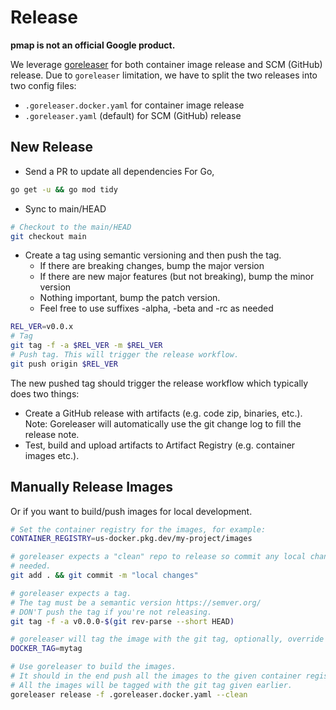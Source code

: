 # Release

**pmap is not an official Google product.**

We leverage [goreleaser](https://goreleaser.com/) for both container image
release and SCM (GitHub) release. Due to `goreleaser` limitation, we have to
split the two releases into two config files:

-   `.goreleaser.docker.yaml` for container image release
-   `.goreleaser.yaml` (default) for SCM (GitHub) release

## New Release

-   Send a PR to update all dependencies For Go, 
```sh 
go get -u && go mod tidy
```
-   Sync to main/HEAD 
```sh 
# Checkout to the main/HEAD 
git checkout main
```
-   Create a tag using semantic versioning and then push the tag.
    -   If there are breaking changes, bump the major version
    -   If there are new major features (but not breaking), bump the minor
        version
    -   Nothing important, bump the patch version.
    -   Feel free to use suffixes -alpha, -beta and -rc as needed 

```sh
REL_VER=v0.0.x
# Tag
git tag -f -a $REL_VER -m $REL_VER
# Push tag. This will trigger the release workflow.
git push origin $REL_VER 
``` 
The new pushed tag should trigger the release
workflow which typically does two things: 
- Create a GitHub release with
artifacts (e.g. code zip, binaries, etc.). Note: Goreleaser will automatically
use the git change log to fill the release note. 
- Test, build and upload
artifacts to Artifact Registry (e.g. container images etc.).

## Manually Release Images

Or if you want to build/push images for local development.

```sh
# Set the container registry for the images, for example:
CONTAINER_REGISTRY=us-docker.pkg.dev/my-project/images

# goreleaser expects a "clean" repo to release so commit any local changes if
# needed.
git add . && git commit -m "local changes"

# goreleaser expects a tag.
# The tag must be a semantic version https://semver.org/
# DON'T push the tag if you're not releasing.
git tag -f -a v0.0.0-$(git rev-parse --short HEAD)

# goreleaser will tag the image with the git tag, optionally, override it by:
DOCKER_TAG=mytag

# Use goreleaser to build the images.
# It should in the end push all the images to the given container registry.
# All the images will be tagged with the git tag given earlier.
goreleaser release -f .goreleaser.docker.yaml --clean
```
